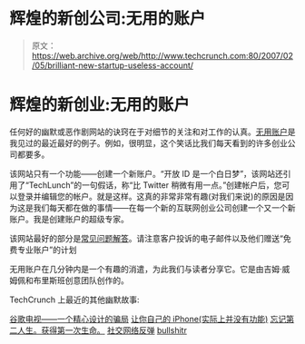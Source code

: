# 辉煌的新创公司:无用的账户

> 原文：<https://web.archive.org/web/http://www.techcrunch.com:80/2007/02/05/brilliant-new-startup-useless-account/>

# 辉煌的新创业:无用的账户

任何好的幽默或恶作剧网站的诀窍在于对细节的关注和对工作的认真。[无用账户](https://web.archive.org/web/20220103145308/http://uselessaccount.com/)是我见过的最近最好的例子。例如，很明显，这个笑话比我们每天看到的许多创业公司都要多。

该网站只有一个功能——创建一个新账户。“开放 ID 是一个白日梦”，该网站还引用了“TechLunch”的一句假话，称“比 Twitter 稍微有用一点。”创建帐户后，您可以登录并编辑您的帐户。就是这样。这真的非常非常有趣(对我们来说)的原因是因为这是我们每天都在做的事情——在每一个新的互联网创业公司创建一个又一个新账户。我是创建账户的超级专家。

该网站最好的部分是[常见问题解答](https://web.archive.org/web/20220103145308/http://uselessaccount.com/faq/)。请注意客户投诉的电子邮件以及他们赠送“免费专业账户”的计划

无用账户在几分钟内是一个有趣的消遣，为此我们与读者分享它。它是由吉姆·威姆佩和布里斯班创意团队创作的。

TechCrunch 上最近的其他幽默故事:

[谷歌电视——一个精心设计的骗局](https://web.archive.org/web/20220103145308/http://www.beta.techcrunch.com/2007/01/28/google-tv-an-elaborate-prank/)
[让你自己的 iPhone(实际上并没有功能)](https://web.archive.org/web/20220103145308/http://www.beta.techcrunch.com/2007/01/27/make-your-own-iphone-does-not-actually-function/)
[忘记第二人生。获得第一次生命。](https://web.archive.org/web/20220103145308/http://www.beta.techcrunch.com/2007/01/21/forget-second-life-get-a-first-life/)
[社交网络反弹](https://web.archive.org/web/20220103145308/http://www.beta.techcrunch.com/2006/03/14/social-network-backlash/)
[bullshitr](https://web.archive.org/web/20220103145308/http://www.beta.techcrunch.com/2006/08/20/bullshitr-is-good-for-a-laugh/)